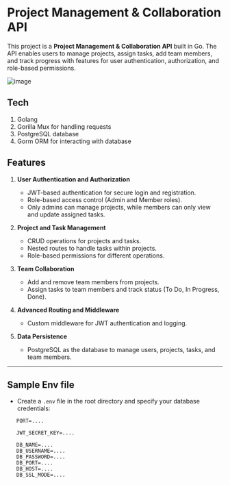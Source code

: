 # Project Management & Collaboration API

This project is a **Project Management & Collaboration API** built in Go.
The API enables users to manage projects, assign tasks, add team members, and track progress with features for user authentication, authorization, and role-based permissions.

![image](https://github.com/user-attachments/assets/ef38afae-d5a2-4cf4-8b6f-745818443891)

## Tech
1. Golang
2. Gorilla Mux for handling requests
3. PostgreSQL database
4. Gorm ORM for interacting with database

## Features
1. **User Authentication and Authorization**  
   - JWT-based authentication for secure login and registration.
   - Role-based access control (Admin and Member roles).
   - Only admins can manage projects, while members can only view and update assigned tasks.

2. **Project and Task Management**  
   - CRUD operations for projects and tasks.
   - Nested routes to handle tasks within projects.
   - Role-based permissions for different operations.

3. **Team Collaboration**  
   - Add and remove team members from projects.
   - Assign tasks to team members and track status (To Do, In Progress, Done).

4. **Advanced Routing and Middleware**  
   - Custom middleware for JWT authentication and logging.

5. **Data Persistence**  
   - PostgreSQL as the database to manage users, projects, tasks, and team members.

---

## Sample Env file
- Create a `.env` file in the root directory and specify your database credentials:
```plaintext
   PORT=....

   JWT_SECRET_KEY=....

   DB_NAME=....
   DB_USERNAME=....
   DB_PASSWORD=....
   DB_PORT=....
   DB_HOST=....
   DB_SSL_MODE=....
```

